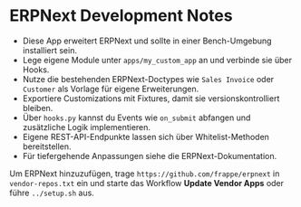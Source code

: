 # ERPNext Development Notes

* Diese App erweitert ERPNext und sollte in einer Bench-Umgebung installiert sein.
* Lege eigene Module unter `apps/my_custom_app` an und verbinde sie über Hooks.
* Nutze die bestehenden ERPNext-Doctypes wie `Sales Invoice` oder `Customer` als Vorlage für eigene Erweiterungen.
* Exportiere Customizations mit Fixtures, damit sie versionskontrolliert bleiben.
* Über `hooks.py` kannst du Events wie `on_submit` abfangen und zusätzliche Logik implementieren.
* Eigene REST-API-Endpunkte lassen sich über Whitelist-Methoden bereitstellen.
* Für tiefergehende Anpassungen siehe die ERPNext-Dokumentation.

Um ERPNext hinzuzufügen, trage `https://github.com/frappe/erpnext` in `vendor-repos.txt` ein und starte das Workflow **Update Vendor Apps** oder führe `../setup.sh` aus.
